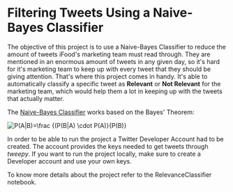 # Filtering Tweets Using a Naive-Bayes Classifier 

The objective of this project is to use a Naive-Bayes Classifier to reduce the amount of tweets iFood's marketing team must read through. They are mentioned in an enormous amount of tweets in any given day, so it's hard for it's marketing team to keep up with every tweet that they should be giving attention. That's where this project comes in handy. It's able to automatically classify a specific tweet as **Relevant** or **Not Relevant** for the marketing team, which would help them a lot in keeping up with the tweets that actually matter.

The <a href="https://monkeylearn.com/blog/practical-explanation-naive-bayes-classifier/">Naive-Bayes Classifier</a> works based on the Bayes' Theorem:

<img src="https://latex.codecogs.com/gif.latex?P(A|B)=\frac&space;{(P(B|A)&space;\cdot&space;P(A)}{P(B)}" title="P(A|B)=\frac {(P(B|A) \cdot P(A)}{P(B)}" /></a>

In order to be able to run the project a Twitter Developer Account had to be created. The account provides the keys needed to get tweets through *tweepy*. If you want to run the project locally, make sure to create a Developer account and use your own keys. 

To know more details about the project refer to the RelevanceClassifier notebook.
